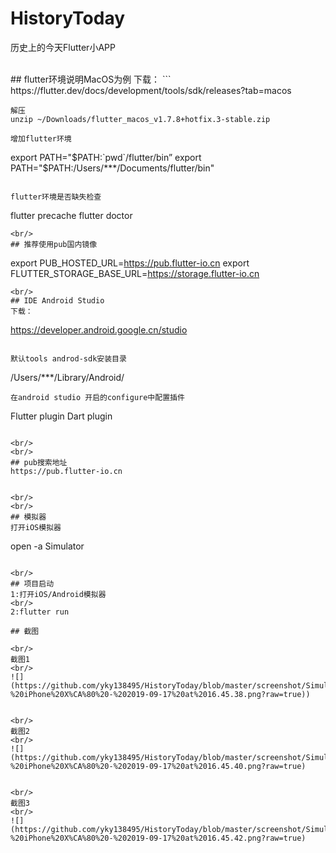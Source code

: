 # HistoryToday
历史上的今天Flutter小APP

<br/>
## flutter环境说明MacOS为例
下载：
```
https://flutter.dev/docs/development/tools/sdk/releases?tab=macos

```
解压
unzip ~/Downloads/flutter_macos_v1.7.8+hotfix.3-stable.zip

增加flutter环境
```
export PATH="$PATH:`pwd`/flutter/bin”
export PATH="$PATH:/Users/***/Documents/flutter/bin"
```

flutter环境是否缺失检查
```
flutter precache
flutter doctor
```
<br/>
## 推荐使用pub国内镜像
```
export PUB_HOSTED_URL=https://pub.flutter-io.cn
export FLUTTER_STORAGE_BASE_URL=https://storage.flutter-io.cn
```
<br/>
## IDE Android Studio
下载：
```
https://developer.android.google.cn/studio
```

默认tools androd-sdk安装目录
```
/Users/***/Library/Android/
```
在android studio 开启的configure中配置插件
```
Flutter plugin
Dart plugin
```

<br/>
<br/>
## pub搜索地址
https://pub.flutter-io.cn


<br/>
<br/>
## 模拟器
打开iOS模拟器
```
open -a Simulator
```

<br/>
## 项目启动
1:打开iOS/Android模拟器
<br/>
2:flutter run

## 截图

<br/>
截图1
<br/>
![](https://github.com/yky138495/HistoryToday/blob/master/screenshot/Simulator%20Screen%20Shot%20-%20iPhone%20X%CA%80%20-%202019-09-17%20at%2016.45.38.png?raw=true))


<br/>
截图2
<br/>
![](https://github.com/yky138495/HistoryToday/blob/master/screenshot/Simulator%20Screen%20Shot%20-%20iPhone%20X%CA%80%20-%202019-09-17%20at%2016.45.40.png?raw=true)


<br/>
截图3
<br/>
![](https://github.com/yky138495/HistoryToday/blob/master/screenshot/Simulator%20Screen%20Shot%20-%20iPhone%20X%CA%80%20-%202019-09-17%20at%2016.45.42.png?raw=true)

